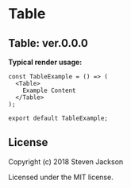 Table
================
Table: ver.0.0.0 
---
**Typical render usage:**

```
const TableExample = () => (
  <Table>
    Example Content
  </Table>
);

export default TableExample;
```

## License
Copyright (c) 2018 Steven Jackson

Licensed under the MIT license.
